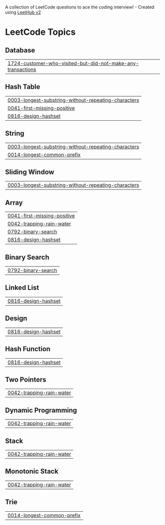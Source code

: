 A collection of LeetCode questions to ace the coding interview! - Created using [LeetHub v2](https://github.com/arunbhardwaj/LeetHub-2.0)
<!---LeetCode Topics Start-->
# LeetCode Topics
## Database
|  |
| ------- |
| [1724-customer-who-visited-but-did-not-make-any-transactions](https://github.com/ckremer99/Leetcode/tree/master/1724-customer-who-visited-but-did-not-make-any-transactions) |
## Hash Table
|  |
| ------- |
| [0003-longest-substring-without-repeating-characters](https://github.com/ckremer99/Leetcode/tree/master/0003-longest-substring-without-repeating-characters) |
| [0041-first-missing-positive](https://github.com/ckremer99/Leetcode/tree/master/0041-first-missing-positive) |
| [0816-design-hashset](https://github.com/ckremer99/Leetcode/tree/master/0816-design-hashset) |
## String
|  |
| ------- |
| [0003-longest-substring-without-repeating-characters](https://github.com/ckremer99/Leetcode/tree/master/0003-longest-substring-without-repeating-characters) |
| [0014-longest-common-prefix](https://github.com/ckremer99/Leetcode/tree/master/0014-longest-common-prefix) |
## Sliding Window
|  |
| ------- |
| [0003-longest-substring-without-repeating-characters](https://github.com/ckremer99/Leetcode/tree/master/0003-longest-substring-without-repeating-characters) |
## Array
|  |
| ------- |
| [0041-first-missing-positive](https://github.com/ckremer99/Leetcode/tree/master/0041-first-missing-positive) |
| [0042-trapping-rain-water](https://github.com/ckremer99/Leetcode/tree/master/0042-trapping-rain-water) |
| [0792-binary-search](https://github.com/ckremer99/Leetcode/tree/master/0792-binary-search) |
| [0816-design-hashset](https://github.com/ckremer99/Leetcode/tree/master/0816-design-hashset) |
## Binary Search
|  |
| ------- |
| [0792-binary-search](https://github.com/ckremer99/Leetcode/tree/master/0792-binary-search) |
## Linked List
|  |
| ------- |
| [0816-design-hashset](https://github.com/ckremer99/Leetcode/tree/master/0816-design-hashset) |
## Design
|  |
| ------- |
| [0816-design-hashset](https://github.com/ckremer99/Leetcode/tree/master/0816-design-hashset) |
## Hash Function
|  |
| ------- |
| [0816-design-hashset](https://github.com/ckremer99/Leetcode/tree/master/0816-design-hashset) |
## Two Pointers
|  |
| ------- |
| [0042-trapping-rain-water](https://github.com/ckremer99/Leetcode/tree/master/0042-trapping-rain-water) |
## Dynamic Programming
|  |
| ------- |
| [0042-trapping-rain-water](https://github.com/ckremer99/Leetcode/tree/master/0042-trapping-rain-water) |
## Stack
|  |
| ------- |
| [0042-trapping-rain-water](https://github.com/ckremer99/Leetcode/tree/master/0042-trapping-rain-water) |
## Monotonic Stack
|  |
| ------- |
| [0042-trapping-rain-water](https://github.com/ckremer99/Leetcode/tree/master/0042-trapping-rain-water) |
## Trie
|  |
| ------- |
| [0014-longest-common-prefix](https://github.com/ckremer99/Leetcode/tree/master/0014-longest-common-prefix) |
<!---LeetCode Topics End-->